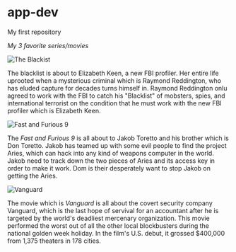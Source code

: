 # app-dev

My first repository

*My 3 favorite series/movies*

![The Blackist](https://media.gettyimages.com/id/850265026/photo/the-blacklist-greyson-blaise-episode-502-pictured-megan-boone-as-elizabeth-keen-harry-lennix.jpg?s=612x612&w=0&k=20&c=5gkK--aXf7MATFbqMRVqXjMjCLL0vFSLjz6Q7Mm-5Lk=)

The blacklist is about to Elizabeth Keen, a new FBI profiler. Her entire life uprooted when a mysterious criminal which is Raymond Reddington, who has eluded capture for decades turns himself in. Raymond Reddington onlu agreed to work with the FBI to catch his "Blacklist" of mobsters, spies, and international terrorist on the condition that he must work with the new FBI profiler which is Elizabeth Keen.

![Fast and Furious 9](https://wallpapercave.com/dwp1x/wp8953350.jpg)

The *Fast and Furious 9* is all about to Jakob Toretto and his brother which is Don Toretto. Jakob has teamed up with some evil people to find the project Aries, which can hack into any kind of weapons computer in the world. Jakob need to track down the two pieces of Aries and its access key in order to make it work. Dom is their desperately want to stop Jakob on getting the Aries.

![Vanguard](https://images.hdqwalls.com/wallpapers/thumb/vanguard-4k-zi.jpg)

The movie which is *Vanguard* is all about the covert security company Vanguard, which is the last hope of servival for an accountant after he is targeted by the world's deadliest mercenary organization. This movie performed the worst out of all the other local blockbusters during the national golden week holiday. In the film's U.S. debut, it grossed $400,000 from 1,375 theaters in 178 cities.
